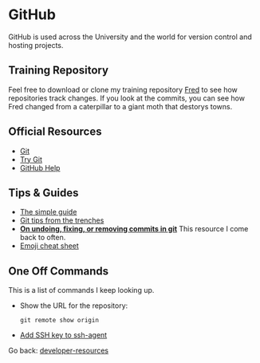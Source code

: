 # GitHub

GitHub is used across the University and the world for version control and hosting projects.

## Training Repository
Feel free to download or clone my training repository [Fred](https://github.umn.edu/jennz/fred) to see how repositories track changes.  If you look at the commits, you can see how Fred changed from a caterpillar to a giant moth that destorys towns.

## Official Resources
+ [Git](https://git-scm.com/)
+ [Try Git](https://try.github.io/levels/1/challenges/1)
+ [GitHub Help](https://help.github.com/)

## Tips & Guides
+ [The simple guide](http://rogerdudler.github.io/git-guide/)
+ [Git tips from the trenches](https://ochronus.com/git-tips-from-the-trenches/)
+ **[On undoing, fixing, or removing commits in git](http://sethrobertson.github.io/GitFixUm/fixup.html)** This resource I come back to often.
+ [Emoji cheat sheet](https://www.webpagefx.com/tools/emoji-cheat-sheet/)

## One Off Commands

This is a list of commands I keep looking up.

+ Show the URL for the repository: 
  ```
  git remote show origin
  ```
+ [Add SSH key to ssh-agent](https://help.github.com/articles/generating-a-new-ssh-key-and-adding-it-to-the-ssh-agent/#adding-your-ssh-key-to-the-ssh-agent)

Go back: [developer-resources](../README.md)